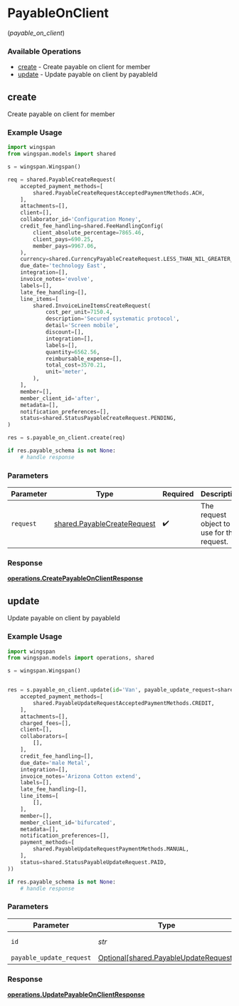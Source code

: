 # PayableOnClient
(*payable_on_client*)

### Available Operations

* [create](#create) - Create payable on client for member
* [update](#update) - Update payable on client by payableId

## create

Create payable on client for member

### Example Usage

```python
import wingspan
from wingspan.models import shared

s = wingspan.Wingspan()

req = shared.PayableCreateRequest(
    accepted_payment_methods=[
        shared.PayableCreateRequestAcceptedPaymentMethods.ACH,
    ],
    attachments=[],
    client=[],
    collaborator_id='Configuration Money',
    credit_fee_handling=shared.FeeHandlingConfig(
        client_absolute_percentage=7865.46,
        client_pays=690.25,
        member_pays=9967.06,
    ),
    currency=shared.CurrencyPayableCreateRequest.LESS_THAN_NIL_GREATER_THAN_,
    due_date='technology East',
    integration=[],
    invoice_notes='evolve',
    labels=[],
    late_fee_handling=[],
    line_items=[
        shared.InvoiceLineItemsCreateRequest(
            cost_per_unit=7150.4,
            description='Secured systematic protocol',
            detail='Screen mobile',
            discount=[],
            integration=[],
            labels=[],
            quantity=6562.56,
            reimbursable_expense=[],
            total_cost=3570.21,
            unit='meter',
        ),
    ],
    member=[],
    member_client_id='after',
    metadata=[],
    notification_preferences=[],
    status=shared.StatusPayableCreateRequest.PENDING,
)

res = s.payable_on_client.create(req)

if res.payable_schema is not None:
    # handle response
```

### Parameters

| Parameter                                                                  | Type                                                                       | Required                                                                   | Description                                                                |
| -------------------------------------------------------------------------- | -------------------------------------------------------------------------- | -------------------------------------------------------------------------- | -------------------------------------------------------------------------- |
| `request`                                                                  | [shared.PayableCreateRequest](../../models/shared/payablecreaterequest.md) | :heavy_check_mark:                                                         | The request object to use for the request.                                 |


### Response

**[operations.CreatePayableOnClientResponse](../../models/operations/createpayableonclientresponse.md)**


## update

Update payable on client by payableId

### Example Usage

```python
import wingspan
from wingspan.models import operations, shared

s = wingspan.Wingspan()


res = s.payable_on_client.update(id='Van', payable_update_request=shared.PayableUpdateRequest(
    accepted_payment_methods=[
        shared.PayableUpdateRequestAcceptedPaymentMethods.CREDIT,
    ],
    attachments=[],
    charged_fees=[],
    client=[],
    collaborators=[
        [],
    ],
    credit_fee_handling=[],
    due_date='male Metal',
    integration=[],
    invoice_notes='Arizona Cotton extend',
    labels=[],
    late_fee_handling=[],
    line_items=[
        [],
    ],
    member=[],
    member_client_id='bifurcated',
    metadata=[],
    notification_preferences=[],
    payment_methods=[
        shared.PayableUpdateRequestPaymentMethods.MANUAL,
    ],
    status=shared.StatusPayableUpdateRequest.PAID,
))

if res.payable_schema is not None:
    # handle response
```

### Parameters

| Parameter                                                                            | Type                                                                                 | Required                                                                             | Description                                                                          |
| ------------------------------------------------------------------------------------ | ------------------------------------------------------------------------------------ | ------------------------------------------------------------------------------------ | ------------------------------------------------------------------------------------ |
| `id`                                                                                 | *str*                                                                                | :heavy_check_mark:                                                                   | Unique identifier                                                                    |
| `payable_update_request`                                                             | [Optional[shared.PayableUpdateRequest]](../../models/shared/payableupdaterequest.md) | :heavy_minus_sign:                                                                   | N/A                                                                                  |


### Response

**[operations.UpdatePayableOnClientResponse](../../models/operations/updatepayableonclientresponse.md)**

